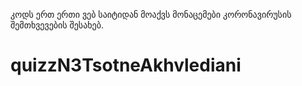 კოდს ერთ ერთი ვებ საიტიდან მოაქვს მონაცემები კორონავირუსის შემთხვევების შესახებ.
# quizzN3TsotneAkhvlediani
